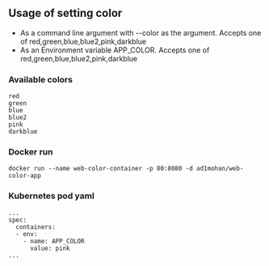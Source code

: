 ## Usage of setting color
* As a command line argument with --color as the argument. Accepts one of red,green,blue,blue2,pink,darkblue 
* As an Environment variable APP_COLOR. Accepts one of red,green,blue,blue2,pink,darkblue

### Available colors
```
red
green
blue
blue2
pink
darkblue
```

### Docker run
```
docker run --name web-color-container -p 80:8080 -d ad1mohan/web-color-app 
```

### Kubernetes pod yaml
```
...
spec:
  containers:
  - env:
    - name: APP_COLOR
      value: pink
...
```